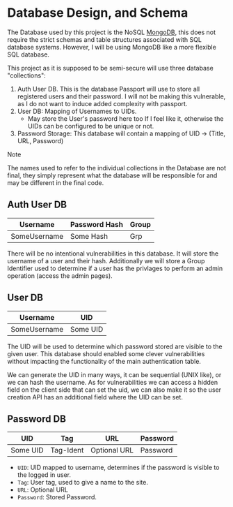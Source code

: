# Database Design, and Schema
The Database used by this project is the NoSQL [MongoDB](https://www.mongodb.com/), this does not require the strict schemas and table structures associated with SQL database systems. However, I will be using MongoDB like a more flexible SQL database.

This project as it is supposed to be semi-secure will use three database "collections":
1. Auth User DB. This is the database Passport will use to store all registered users and their password. I will not be making this vulnerable, as I do not want to induce added complexity with passport. 
2. User DB: Mapping of Usernames to UIDs. 
    * May store the User's password here too If I feel like it, otherwise the UIDs can be configured to be unique or not.
3. Password Storage: This database will contain a mapping of UID -> (Title, URL, Password)

> [!NOTE]
> The names used to refer to the individual collections in the Database are not final, they simply represent what the database will be responsible for and may be different in the final code.
## Auth User DB

| Username | Password Hash | Group |
| -------- | ------------- | ----- |
| SomeUsername | Some Hash | Grp   |

There will be no intentional vulnerabilities in this database. It will store the username of a user and their hash. Additionally we will store a Group Identifier used to determine if a user has the privlages to perform an admin operation (access the admin pages).

## User DB
| Username | UID |
| -------- | --- |
| SomeUsername | Some UID |

The UID will be used to determine which password stored are visible to the given user. This database should enabled some clever vulnerabilities without impacting the functionality of the main authentication table.

We can generate the UID in many ways, it can be sequential (UNIX like), or we can hash the username. As for vulnerabilities we can access a hidden field on the client side that can set the uid, we can also make it so the user creation API has an additional field where the UID can be set.

## Password DB
| UID | Tag | URL | Password |
| -------- | --- | --- | --- |
| Some UID | Tag-Ident | Optional URL | Password |
* `UID`: UID mapped to username, determines if the password is visible to the logged in user.
* `Tag`: User tag, used to give a name to the site.
* `URL`: Optional URL
* `Password`: Stored Password.
